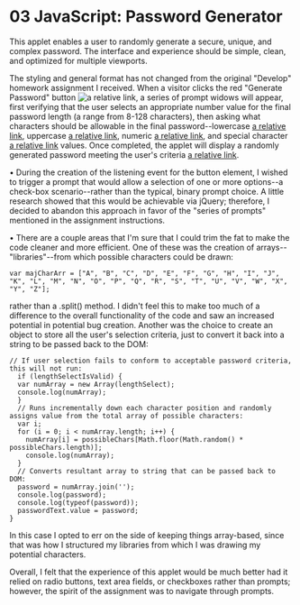 # 03 JavaScript: Password Generator

<!-- //PURPOSE & FUNCTIONALITY OF APPLET// -->
  This applet enables a user to randomly generate a secure, unique, and complex password. The interface and experience should be simple, clean, and optimized for multiple viewports.

  The styling and general format has not changed from the original "Develop" homework assignment I received. When a visitor clicks the red "Generate Password" button ![a relative link](./Assets/images/generate_btn_arrow.png "red \"Generate Password\" button"), a series of prompt widows will appear, first verifying that the user selects an appropriate number value for the final password length (a range from 8-128 characters), then asking what characters should be allowable in the final password--lowercase [a relative link](./Assets/images/lowercase_select.png), uppercase [a relative link](./Assets/images/uppercase_select.png), numeric [a relative link](./Assets/images/numeric_select.png), and special character [a relative link](./Assets/images/special_char_select.png) values. Once completed, the applet will display a randomly generated password meeting the user's criteria [a relative link](./Assets/images/final_password.png).

<!-- //NOTES// -->
  • During the creation of the listening event for the button element, I wished to trigger a prompt that would allow a selection of one or more options--a check-box scenario--rather than the typical, binary prompt choice. A little research showed that this would be achievable via jQuery; therefore, I decided to abandon this approach in favor of the "series of prompts" mentioned in the assignment instructions.

  • There are a couple areas that I'm sure that I could trim the fat to make the code cleaner and more efficient. One of these was the creation of arrays--"libraries"--from which possible characters could be drawn:

  ```
  var majCharArr = ["A", "B", "C", "D", "E", "F", "G", "H", "I", "J", "K", "L", "M", "N", "O", "P", "Q", "R", "S", "T", "U", "V", "W", "X", "Y", "Z"];
  ```

  rather than a .split() method. I didn't feel this to make too much of a difference to the overall functionality of the code and saw an increased potential in potential bug creation. Another was the choice to create an object to store all the user's selection criteria, just to convert it back into a string to be passed back to the DOM:

  ```
  // If user selection fails to conform to acceptable password criteria, this will not run:
    if (lengthSelectIsValid) {
    var numArray = new Array(lengthSelect);
    console.log(numArray);
    }
    // Runs incrementally down each character position and randomly assigns value from the total array of possible characters:
    var i;
    for (i = 0; i < numArray.length; i++) {
      numArray[i] = possibleChars[Math.floor(Math.random() * possibleChars.length)];
      console.log(numArray);
    }
    // Converts resultant array to string that can be passed back to DOM:
    password = numArray.join('');
    console.log(password);
    console.log(typeof(password));
    passwordText.value = password;
  }
  ```

  In this case I opted to err on the side of keeping things array-based, since that was how I structured my libraries from which I was drawing my potential characters.

  Overall, I felt that the experience of this applet would be much better had it relied on radio buttons, text area fields, or checkboxes rather than prompts; however, the spirit of the assignment was to navigate through prompts.